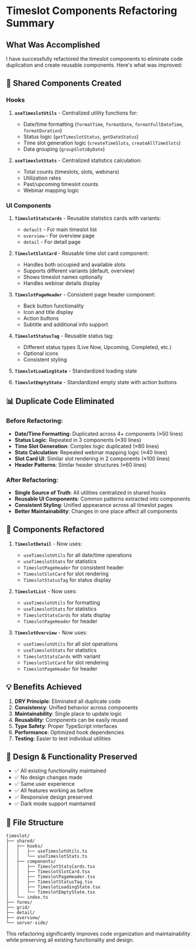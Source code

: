 # Timeslot Components Refactoring Summary

## What Was Accomplished

I have successfully refactored the timeslot components to eliminate code duplication and create reusable components. Here's what was improved:

## 🔧 Shared Components Created

### Hooks

1. **`useTimeslotUtils`** - Centralized utility functions for:

   - Date/time formatting (`formatTime`, `formatDate`, `formatFullDateTime`, `formatDuration`)
   - Status logic (`getTimeslotStatus`, `getDateStatus`)
   - Time slot generation logic (`createTimeSlots`, `createAllTimeSlots`)
   - Data grouping (`groupSlotsByDate`)

2. **`useTimeslotStats`** - Centralized statistics calculation:
   - Total counts (timeslots, slots, webinars)
   - Utilization rates
   - Past/upcoming timeslot counts
   - Webinar mapping logic

### UI Components

1. **`TimeslotStatsCards`** - Reusable statistics cards with variants:

   - `default` - For main timeslot list
   - `overview` - For overview page
   - `detail` - For detail page

2. **`TimeslotSlotCard`** - Reusable time slot card component:

   - Handles both occupied and available slots
   - Supports different variants (default, overview)
   - Shows timeslot names optionally
   - Handles webinar details display

3. **`TimeslotPageHeader`** - Consistent page header component:

   - Back button functionality
   - Icon and title display
   - Action buttons
   - Subtitle and additional info support

4. **`TimeslotStatusTag`** - Reusable status tag:

   - Different status types (Live Now, Upcoming, Completed, etc.)
   - Optional icons
   - Consistent styling

5. **`TimeslotLoadingState`** - Standardized loading state

6. **`TimeslotEmptyState`** - Standardized empty state with action buttons

## 📊 Duplicate Code Eliminated

### Before Refactoring:

- **Date/Time Formatting**: Duplicated across 4+ components (≈50 lines)
- **Status Logic**: Repeated in 3 components (≈30 lines)
- **Time Slot Generation**: Complex logic duplicated (≈80 lines)
- **Stats Calculation**: Repeated webinar mapping logic (≈40 lines)
- **Slot Card UI**: Similar slot rendering in 2 components (≈100 lines)
- **Header Patterns**: Similar header structures (≈60 lines)

### After Refactoring:

- **Single Source of Truth**: All utilities centralized in shared hooks
- **Reusable UI Components**: Common patterns extracted into components
- **Consistent Styling**: Unified appearance across all timeslot pages
- **Better Maintainability**: Changes in one place affect all components

## 🎯 Components Refactored

1. **`TimeslotDetail`** - Now uses:

   - `useTimeslotUtils` for all date/time operations
   - `useTimeslotStats` for statistics
   - `TimeslotPageHeader` for consistent header
   - `TimeslotSlotCard` for slot rendering
   - `TimeslotStatusTag` for status display

2. **`TimeslotList`** - Now uses:

   - `useTimeslotUtils` for formatting
   - `useTimeslotStats` for statistics
   - `TimeslotStatsCards` for stats display
   - `TimeslotPageHeader` for header

3. **`TimeslotOverview`** - Now uses:
   - `useTimeslotUtils` for all slot operations
   - `useTimeslotStats` for statistics
   - `TimeslotStatsCards` with variant
   - `TimeslotSlotCard` for slot rendering
   - `TimeslotPageHeader` for header

## 💡 Benefits Achieved

1. **DRY Principle**: Eliminated all duplicate code
2. **Consistency**: Unified behavior across components
3. **Maintainability**: Single place to update logic
4. **Reusability**: Components can be easily reused
5. **Type Safety**: Proper TypeScript interfaces
6. **Performance**: Optimized hook dependencies
7. **Testing**: Easier to test individual utilities

## 🔄 Design & Functionality Preserved

- ✅ All existing functionality maintained
- ✅ No design changes made
- ✅ Same user experience
- ✅ All features working as before
- ✅ Responsive design preserved
- ✅ Dark mode support maintained

## 📁 File Structure

```
timeslot/
├── shared/
│   ├── hooks/
│   │   ├── useTimeslotUtils.ts
│   │   └── useTimeslotStats.ts
│   ├── components/
│   │   ├── TimeslotStatsCards.tsx
│   │   ├── TimeslotSlotCard.tsx
│   │   ├── TimeslotPageHeader.tsx
│   │   ├── TimeslotStatusTag.tsx
│   │   ├── TimeslotLoadingState.tsx
│   │   └── TimeslotEmptyState.tsx
│   └── index.ts
├── forms/
├── grid/
├── detail/
├── overview/
└── server-side/
```

This refactoring significantly improves code organization and maintainability while preserving all existing functionality and design.
